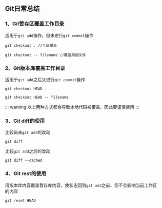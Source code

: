## Git日常总结
### 1、Git暂存区覆盖工作目录
适用于`git add`操作，但未进行`git commit`操作
``` shell
git checkout . //全部覆盖
```
``` shell
git checkout -- filename //覆盖局部文件
```
### 2、Git版本库覆盖工作目录
适用于`git add`之后又进行`git commit`操作
``` shell
git checkout HEAD .
```
``` shell
git checkout HEAD -- filename
```
::: warning
以上两种方式都会导致本地代码被覆盖，因此要谨慎使用
:::
### 3、Git diff的使用
比较尚未`git add`的改动
``` shell
git diff
```
比较`git add`之后的改动
``` shell
git diff --cached
```
### 4、Git rest的使用
用版本库内容覆盖暂存库内容，使状态回到`git add`之前，但不会影响当前工作区的内容
``` shell
git reset HEAD
```